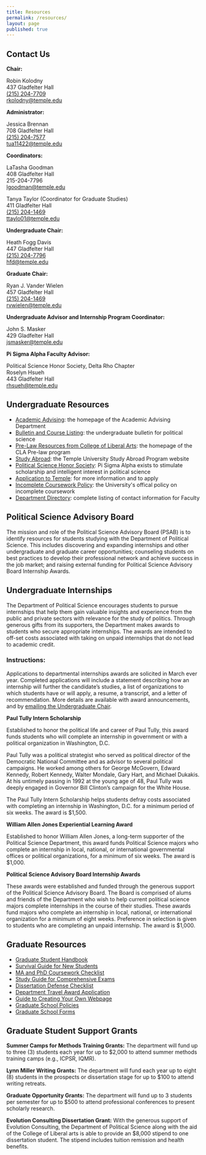 ```yaml
---
title: Resources
permalink: /resources/
layout: page
published: true
---
```

## Contact Us

**Chair:**

Robin Kolodny<br>
437 Gladfelter Hall<br>
[(215) 204-7709](tel:215204-7709)<br>
[rkolodny@temple.edu](mailto:rkolodny@temple.edu)

**Administrator:**

Jessica Brennan<br>
708 Gladfelter Hall<br>
[(215) 204-7577](tel:2152047577 )<br>
[tua11422@temple.edu](mailto:tua11422@temple.edu)

**Coordinators:**

LaTasha Goodman<br>
408 Gladfelter Hall<br>
215-204-7796<br>
[lgoodman@temple.edu](mailto:lgoodman@temple.edu)

Tanya Taylor (Coordinator for Graduate Studies)<br>
411 Gladfelter Hall<br>
[(215) 204-1469](tel:2152041469)<br>
[ttaylo01@temple.edu](mailto:ttaylo01@temple.edu)

**Undergraduate Chair:**

Heath Fogg Davis<br>
447 Gladfelter Hall<br>
[(215) 204-7796](tel:2152047796)<br>
[hfd@temple.edu](mailto:hfd@temple.edu)

**Graduate Chair:**

Ryan J. Vander Wielen<br>
457 Gladfelter Hall<br>
[(215) 204-1469](tel:2152041469)<br>
[rvwielen@temple.edu](mailto:rvwielen@temple.edu)

**Undergraduate Advisor and Internship Program Coordinator:**

John S. Masker<br>
429 Gladfelter Hall<br>
[jsmasker@temple.edu](mailto:jsmasker@temple.edu)

**Pi Sigma Alpha Faculty Advisor:**

Political Science Honor Society, Delta Rho Chapter<br>
Roselyn Hsueh<br>
443 Gladfelter Hall<br>
[rhsueh@temple.edu](mailto@rhsueh@temple.edu)

## Undergraduate Resources 

- [Academic Advising](http://www.temple.edu/cla/advising/): the homepage of the Academic Advising Department
- [Bulletin and Course Listing](http://bulletin.temple.edu/undergraduate/liberal-arts/political-science/#text): the undergraduate bulletin for political science
- [Pre-Law Resources from College of Liberal Arts](http://www.temple.edu/claprelaw/): the homepage of the CLA Pre-law program
- [Study Abroad](http://www.temple.edu/studyabroad/): the Temple University Study Abroad Program website
- [Political Science Honor Society](http://www.pisigmaalpha.org/): Pi Sigma Alpha exists to stimulate scholarship and intelligent interest in political science
- [Application to Temple](http://admissions.temple.edu/apply): for more information and to apply
- [Incomplete Coursework Policy](http://policies.temple.edu/getdoc.asp?policy_no=02.10.13): the University's offical policy on incomplete coursework
- [Department Directory](/political-science/faculty): complete listing of contact information for Faculty

## Political Science Advisory Board

The mission and role of the Political Science Advisory Board (PSAB) is to identify resources for students studying with the Department of Political Science. This includes discovering and expanding internships and other undergraduate and graduate career opportunities; counseling students on best practices to develop their professional network and achieve success in the job market; and raising external funding for Political Science Advisory Board Internship Awards.

## Undergraduate Internships

The Department of Political Science encourages students to pursue internships that help them gain valuable insights and experience from the public and private sectors with relevance for the study of politics. Through generous gifts from its supporters, the Department makes awards to students who secure appropriate internships. The awards are intended to off-set costs associated with taking on unpaid internships that do not lead to academic credit.

### Instructions:

Applications to departmental internships awards are solicited in March ever year. Completed applications will include a statement describing how an internship will further the candidate’s studies, a list of organizations to which students have or will apply, a resume, a transcript, and a letter of recommendation. More details are available with award announcements, and by [emailing the Undergraduate Chair](mailto:hfd@temple.edu).

**Paul Tully Intern Scholarship**

Established to honor the political life and career of Paul Tully, this award funds students who will complete an internship in government or with a political organization in Washington, D.C.


Paul Tully was a political strategist who served as political director of the Democratic National Committee and as advisor to several political campaigns. He worked among others for George McGovern, Edward Kennedy, Robert Kennedy, Walter Mondale, Gary Hart, and Michael Dukakis. At his untimely passing in 1992 at the young age of 48, Paul Tully was deeply engaged in Governor Bill Clinton’s campaign for the White House.


The Paul Tully Intern Scholarship helps students defray costs associated with completing an internship in Washington, D.C. for a minimum period of six weeks. The award is $1,500.

**William Allen Jones Experiential Learning Award**

Established to honor William Allen Jones, a long-term supporter of the Political Science Department, this award funds Political Science majors who complete an internship in local, national, or international governmental offices or political organizations, for a minimum of six weeks. The award is $1,000.

**Political Science Advisory Board Internship Awards**

These awards were established and funded through the generous support of the Political Science Advisory Board. The Board is comprised of alums and friends of the Department who wish to help current political science majors complete internships in the course of their studies. These awards fund majors who complete an internship in local, national, or international organization for a minimum of eight weeks. Preference in selection is given to students who are completing an unpaid internship. The award is $1,000.

## Graduate Resources

- [Graduate Student Handbook](http://www.cla.temple.edu/politicalscience/files/2014/02/GradHandbookSept2013_Revised.pdf)
- [Survival Guide for New Students](http://www.cla.temple.edu/politicalscience/files/2013/04/SurvivalGuide2012.pdf)
- [MA and PhD Coursework Checklist](http://www.cla.temple.edu/politicalscience/files/2014/09/ProgramChecklist2014.pdf)
- [Study Guide for Comprehensive Exams](http://www.cla.temple.edu/politicalscience/files/2013/04/StudyGuideforComprehensiveExams.pdf)
- [Dissertation Defense Checklist](http://www.cla.temple.edu/politicalscience/files/2013/04/DissertationDefenseChecklist.pdf)
- [Department Travel Award Application](http://www.cla.temple.edu/politicalscience/files/2013/04/PoliticalScienceConferenceParticipationAwards.docx)
- [Guide to Creating Your Own Webpage](http://sites.temple.edu/websiteinstructionsforpoliscigradstudents/)
- [Graduate School Policies](http://www.temple.edu/grad/policies/gradpolicies.htm)
- [Graduate School Forms](http://www.temple.edu/grad/forms/)

## Graduate Student Support Grants

**Summer Camps for Methods Training Grants:** The department will fund up to three (3) students each year for up to $2,000 to attend summer methods training camps (e.g., ICPSR, IQMR).

**Lynn Miller Writing Grants:** The department will fund each year up to eight (8) students in the prospects or dissertation stage for up to $100 to attend writing retreats.

**Graduate Opportunity Grants:** The department will fund up to 3 students per semester for up to $500 to attend professional conferences to present scholarly research.

**Evolution Consulting Dissertation Grant:** With the generous support of Evolution Consulting, the Department of Political Science along with the aid of the College of Liberal arts is able to provide an $8,000 stipend to one dissertation student. The stipend includes tuition remission and health benefits.
